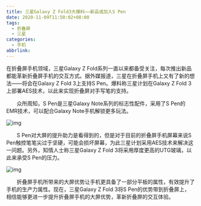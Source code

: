 ```yaml
---
title: 三星Galaxy Z Fold3大爆料——新品或加入S Pen
date: 2020-11-09T11:50:02+08:00
tags:
  - 折叠屏
  - 三星
categories:
  - 手机
abbrlink:
---
```


在折叠屏手机领域，三星Galaxy Z Fold系列一直以来都备受关注，每次推出新品都能革新折叠屏手机的交互方式。据外媒报道，三星在折叠屏手机上又有了新的想法——将会在Galaxy Z Fold 3上支持S Pen。爆料称三星计划在Galaxy Z Fold 3上部署AES技术，以此来实现折叠屏对手写笔的支持。

　　众所周知，S Pen是三星Galaxy Note系列的标志性配件，采用了S Pen的EMR技术，可以配合Galaxy Note手机解锁更多玩法。

![img](https://cdn.jsdelivr.net/gh/yakeing/Documentation@main/Hexo/images/d5b0-kcaeqzw8360368.jpg)

　　S Pen对大屏的提升助力是看得到的，但是对于目前的折叠屏手机屏幕来说S Pen触控笔笔尖过于坚硬，可能会损坏屏幕，为此三星计划采用AES技术来解决这一问题。另外，知情人士称三星Galaxy Z Fold 3将采用厚度更高的UTG玻璃，以此来承受S Pen的压力。

![img](https://cdn.jsdelivr.net/gh/yakeing/Documentation@main/Hexo/images/ea26-kcaeqzw8360367.jpg)

　　折叠屏手机所带来的大屏优势让手机更具备了一部分平板的属性，有效提升了手机的生产力属性。现在，三星Galaxy Z Fold 3将S Pen的优势带到折叠屏上，相信能够更进一步提升折叠屏手机的大屏优势，革新折叠屏的交互体验。